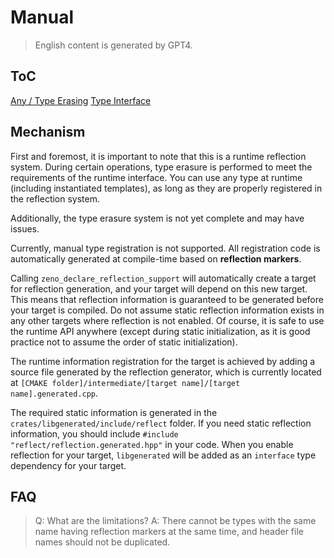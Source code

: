 # Manual

> English content is generated by GPT4.

## ToC

[Any / Type Erasing](reference/any-en.md)
[Type Interface](reference/type_api-end.md)

## Mechanism

First and foremost, it is important to note that this is a runtime reflection system. During certain operations, type erasure is performed to meet the requirements of the runtime interface. You can use any type at runtime (including instantiated templates), as long as they are properly registered in the reflection system.

Additionally, the type erasure system is not yet complete and may have issues.

Currently, manual type registration is not supported. All registration code is automatically generated at compile-time based on **reflection markers**.

Calling `zeno_declare_reflection_support` will automatically create a target for reflection generation, and your target will depend on this new target. This means that reflection information is guaranteed to be generated before your target is compiled. Do not assume static reflection information exists in any other targets where reflection is not enabled. Of course, it is safe to use the runtime API anywhere (except during static initialization, as it is good practice not to assume the order of static initialization).

The runtime information registration for the target is achieved by adding a source file generated by the reflection generator, which is currently located at `[CMAKE folder]/intermediate/[target name]/[target name].generated.cpp`.

The required static information is generated in the `crates/libgenerated/include/reflect` folder. If you need static reflection information, you should include `#include "reflect/reflection.generated.hpp"` in your code. When you enable reflection for your target, `libgenerated` will be added as an `interface` type dependency for your target.

## FAQ

> Q: What are the limitations?
> A: There cannot be types with the same name having reflection markers at the same time, and header file names should not be duplicated.